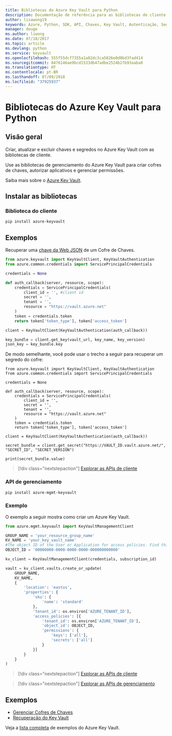 ```yaml
---
title: Bibliotecas do Azure Key Vault para Python
description: Documentação de referência para as bibliotecas de cliente de Python para o Azure Key Vault
author: lisawong19
keywords: Azure, Python, SDK, API, Chaves, Key Vault, Autenticação, Segredo, chave, segurança
manager: douge
ms.author: liwong
ms.date: 07/18/2017
ms.topic: article
ms.devlang: python
ms.service: keyvault
ms.openlocfilehash: 555f55dcf7355a1a82dc3ca5826e0d0bd3fad414
ms.sourcegitcommit: 8476146ae9bcd1533db47adbe2524b27b93aaba0
ms.translationtype: HT
ms.contentlocale: pt-BR
ms.lasthandoff: 07/09/2018
ms.locfileid: "37925937"
---
```

# <a name="azure-key-vault-libraries-for-python"></a>Bibliotecas do Azure Key Vault para Python

## <a name="overview"></a>Visão geral

Criar, atualizar e excluir chaves e segredos no Azure Key Vault com as bibliotecas de cliente.

Use as bibliotecas de gerenciamento do Azure Key Vault para criar cofres de chaves, autorizar aplicativos e gerenciar permissões. 

Saiba mais sobre o [Azure Key Vault](/azure/key-vault/key-vault-whatis).

## <a name="install-the-libraries"></a>Instalar as bibliotecas

### <a name="client-library"></a>Biblioteca do cliente

```bash
pip install azure-keyvault
```

## <a name="examples"></a>Exemplos

Recuperar uma [chave da Web JSON](https://tools.ietf.org/html/draft-ietf-jose-json-web-key-18) de um Cofre de Chaves.

```python
from azure.keyvault import KeyVaultClient, KeyVaultAuthentication
from azure.common.credentials import ServicePrincipalCredentials

credentials = None

def auth_callback(server, resource, scope):
    credentials = ServicePrincipalCredentials(
        client_id = '', #client id
        secret = '',
        tenant = '',
        resource = "https://vault.azure.net"
    )
    token = credentials.token
    return token['token_type'], token['access_token']

client = KeyVaultClient(KeyVaultAuthentication(auth_callback))

key_bundle = client.get_key(vault_url, key_name, key_version)
json_key = key_bundle.key
```

De modo semelhante, você pode usar o trecho a seguir para recuperar um segredo do cofre:

```
from azure.keyvault import KeyVaultClient, KeyVaultAuthentication
from azure.common.credentials import ServicePrincipalCredentials

credentials = None

def auth_callback(server, resource, scope):
    credentials = ServicePrincipalCredentials(
        client_id = '',
        secret = '',
        tenant = '',
        resource = "https://vault.azure.net"
    )
    token = credentials.token
    return token['token_type'], token['access_token']

client = KeyVaultClient(KeyVaultAuthentication(auth_callback))

secret_bundle = client.get_secret("https://VAULT_ID.vault.azure.net/", "SECRET_ID", "SECRET_VERSION")

print(secret_bundle.value)
```

> [!div class="nextstepaction"]
> [Explorar as APIs de cliente](/python/api/overview/azure/keyvault/client)

### <a name="management-api"></a>API de gerenciamento

```bash
pip install azure-mgmt-keyvault
```

### <a name="example"></a>Exemplo
O exemplo a seguir mostra como criar um Azure Key Vault. 

```python
from azure.mgmt.keyvault import KeyVaultManagementClient

GROUP_NAME = 'your_resource_group_name'
KV_NAME = 'your_key_vault_name'
#The object ID of the User or Application for access policies. Find this number in the portal
OBJECT_ID = '00000000-0000-0000-0000-000000000000'

kv_client = KeyVaultManagementClient(credentials, subscription_id)

vault = kv_client.vaults.create_or_update(
    GROUP_NAME,
    KV_NAME,
    {
        'location': 'eastus',
        'properties': {
            'sku': {
                'name': 'standard'
            },
            'tenant_id': os.environ['AZURE_TENANT_ID'],
            'access_policies': [{
                'tenant_id': os.environ['AZURE_TENANT_ID'],
                'object_id': OBJECT_ID,
                'permissions': {
                    'keys': ['all'],
                    'secrets': ['all']
                }
            }]
        }
    }
)
```
> [!div class="nextstepaction"]
> [Explorar as APIs de cliente](/python/api/overview/azure/keyvault/client)

> [!div class="nextstepaction"]
> [Explorar as APIs de gerenciamento](/python/api/overview/azure/keyvault/management)

## <a name="samples"></a>Exemplos
* [Gerenciar Cofres de Chaves][1] 
* [Recuperação do Key Vault][2]

[1]: https://azure.microsoft.com/resources/samples/key-vault-python-manage/
[2]: https://azure.microsoft.com/resources/samples/key-vault-recovery-python/

Veja a [lista completa](https://azure.microsoft.com/resources/samples/?platform=python&term=key+vault) de exemplos do Azure Key Vault. 
